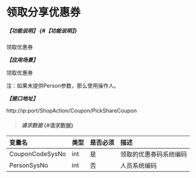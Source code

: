 # 领取分享优惠券

##### _【功能说明】_ {#【功能说明】}

领取优惠券

_**【应用场景】**_

领取优惠券

注：如果未提供Person参数，那么使用操作人。

_**【接口地址】**_

http://ip:port/ShopAction/Coupon/PickShareCoupon

> #### _请求数据_ {#请求数据}

| 变量名 | 类型 | 是否必须 | 描述 |
| :--- | :--- | :--- | :--- |
| CouponCodeSysNo | int | 是 | 领取的优惠券码系统编码  |
| PersonSysNo | int | 否 | 人员系统编码 |








